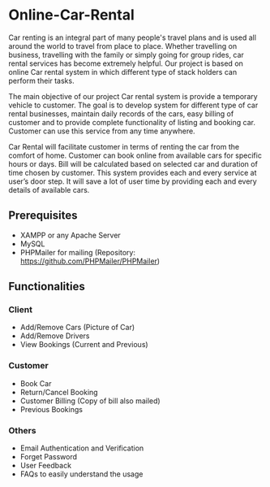 # Online-Car-Rental
Car renting is an integral part of many people's travel plans and is used all around the world to travel from place to place. Whether travelling on business, travelling with the family or simply going for group rides, car rental services has become extremely helpful. Our project is based on online Car rental system in which different type of stack holders can perform their tasks.

The main objective of our project Car rental system is provide a temporary vehicle to customer.  The goal is to develop system for different type of car rental businesses, maintain daily records of the cars, easy billing of customer and to provide complete functionality of listing and booking car. Customer can use this service from any time anywhere. 

Car Rental will facilitate customer in terms of renting the car from the comfort of home. Customer can book online from available cars for specific hours or days. Bill will be calculated based on selected car and duration of time chosen by customer. This system provides each and every service at user’s door step. It will save a lot of user time by providing each and every details of available cars.  


## Prerequisites
- XAMPP or any Apache Server
- MySQL
- PHPMailer for mailing (Repository: https://github.com/PHPMailer/PHPMailer) 

## Functionalities
### Client
- Add/Remove Cars (Picture of Car)
- Add/Remove Drivers
- View Bookings (Current and Previous)

### Customer
- Book Car
- Return/Cancel Booking
- Customer Billing (Copy of bill also mailed)
- Previous Bookings

### Others
- Email Authentication and Verification
- Forget Password
- User Feedback
- FAQs to easily understand the usage
